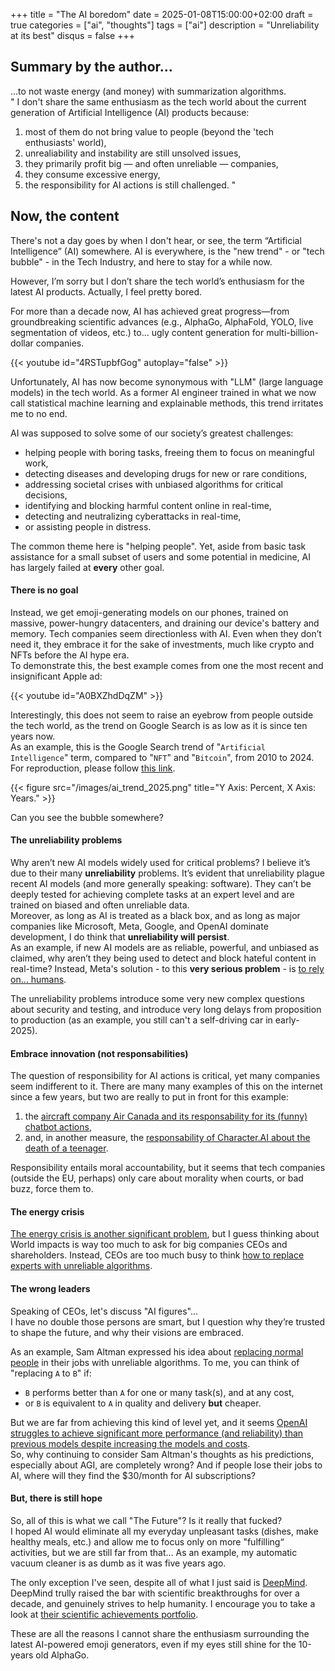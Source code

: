+++
title = "The AI boredom"
date = 2025-01-08T15:00:00+02:00
draft = true
categories = ["ai", "thoughts"]
tags = ["ai"]
description = "Unreliability at its best"
disqus = false
+++


## Summary by the author...
...to not waste energy (and money) with summarization algorithms.  
"
I don't share the same enthusiasm as the tech world about the current generation of Artificial Intelligence (AI) products because:
1. most of them do not bring value to people (beyond the 'tech enthusiasts' world),
2. unrealiability and instability are still unsolved issues,
3. they primarily profit big — and often unreliable — companies,
4. they consume excessive energy,
5. the responsibility for AI actions is still challenged.
"

## Now, the content

There's not a day goes by when I don't hear, or see, the term “Artificial Intelligence” (AI) somewhere.
AI is everywhere, is the "new trend" - or "tech bubble" - in the Tech Industry, and here to stay for a while now.

However, I’m sorry but I don’t share the tech world’s enthusiasm for the latest AI products.
Actually, I feel pretty bored.

For more than a decade now, AI has achieved great progress—from groundbreaking scientific advances 
(e.g., AlphaGo, AlphaFold, YOLO, live segmentation of videos, etc.) to... ugly content generation for 
multi-billion-dollar companies.

{{< youtube id="4RSTupbfGog" autoplay="false" >}}

Unfortunately, AI has now become synonymous with "LLM" (large language models) in the tech world. 
As a former AI engineer trained in what we now call statistical machine learning and explainable methods, this trend irritates me to no end.

AI was supposed to solve some of our society’s greatest challenges:
* helping people with boring tasks, freeing them to focus on meaningful work,
* detecting diseases and developing drugs for new or rare conditions,
* addressing societal crises with unbiased algorithms for critical decisions,
* identifying and blocking harmful content online in real-time,
* detecting and neutralizing cyberattacks in real-time,
* or assisting people in distress.

The common theme here is "helping people".
Yet, aside from basic task assistance for a small subset of users and some potential in medicine, AI has largely failed 
at **every** other goal.

#### There is no goal

Instead, we get emoji-generating models on our phones, trained on massive, power-hungry datacenters, and draining our device's battery and memory.
Tech companies seem directionless with AI. Even when they don’t need it, they embrace it for the sake of investments, much like crypto and NFTs before the AI hype era.  
To demonstrate this, the best example comes from one the most recent and insignificant Apple ad:

{{< youtube id="A0BXZhdDqZM" >}}

Interestingly, this does not seem to raise an eyebrow from people outside the tech world, as the trend on Google Search is as 
low as it is since ten years now.  
As an example, this is the Google Search trend of "`Artificial Intelligence`" term, compared to "`NFT`" and "`Bitcoin`", from 2010 to 2024.
For reproduction, please follow [this link](https://trends.google.com/trends/explore?date=2010-08-12%202025-01-08&q=NFT,bitcoin,artificial%20intelligence).

{{< figure src="/images/ai_trend_2025.png" title="Y Axis: Percent, X Axis: Years." >}}

Can you see the bubble somewhere?

#### The unreliability problems

Why aren’t new AI models widely used for critical problems? I believe it’s due to their many **unreliability** problems.
It’s evident that unreliability plague recent AI models (and more generally speaking: software). 
They can’t be deeply tested for achieving complete tasks at an expert level and are trained on biased and often unreliable data.  
Moreover, as long as AI is treated as a black box, and as long as major companies like Microsoft, Meta, Google, and OpenAI dominate development, I do think that **unreliability will persist**.  
As an example, if new AI models are as reliable, powerful, and unbiased as claimed, why aren’t they being used to detect and block hateful content in real-time?
Instead, Meta's solution - to this **very serious problem** - is [to rely on... humans](https://futurism.com/zuckerberg-meta-announcement-hate-speech).

The unreliability problems introduce some very new complex questions about security and testing, and introduce 
very long delays from proposition to production (as an example, you still can't a self-driving car in early-2025). 

#### Embrace innovation (not responsabilities)

The question of responsibility for AI actions is critical, yet many companies seem indifferent to it.
There are many many examples of this on the internet since a few years, but two are really to put in front for this example:
1. the [aircraft company Air Canada and its responsability for its (funny) chatbot actions](https://www.washingtonpost.com/travel/2024/02/18/air-canada-airline-chatbot-ruling/),
2. and, in another measure, the [responsability of Character.AI about the death of a teenager](https://www.nbcnews.com/tech/characterai-lawsuit-florida-teen-death-rcna176791).

Responsibility entails moral accountability, but it seems that tech companies (outside the EU, perhaps) only care 
about morality when courts, or bad buzz, force them to.

#### The energy crisis

[The energy crisis is another significant problem](https://spectrum.ieee.org/ai-energy-consumption), 
but I guess thinking about World impacts is way too much to ask for big companies CEOs and shareholders.
Instead, CEOs are too much busy to think [how to replace experts with unreliable algorithms](https://futurism.com/sam-altman-replace-normal-people-ai).

#### The wrong leaders

Speaking of CEOs, let's discuss "AI figures"...  
I have no double those persons are smart, but I question why they’re trusted to shape the future, and why their 
visions are embraced.

As an example, Sam Altman expressed his idea about [replacing normal people](https://futurism.com/sam-altman-replace-normal-people-ai) in their jobs with unreliable algorithms.
To me, you can think of "replacing `A` to `B`" if:
* `B` performs better than `A` for one or many task(s), and at any cost,
* or `B` is equivalent to `A` in quality and delivery **but** cheaper.  

But we are far from achieving this kind of level yet, and it seems [OpenAI struggles to achieve significant 
more performance (and reliability) than previous models despite increasing the models and costs](https://futurism.com/the-byte/openai-research-best-models-wrong-answers).  
So, why continuing to consider Sam Altman's thoughts as his predictions, especially about AGI, are completely wrong?
And if people lose their jobs to AI, where will they find the $30/month for AI subscriptions?

#### But, there is still hope

So, all of this is what we call "The Future"? Is it really that fucked?  
I hoped AI would eliminate all my everyday unpleasant tasks (dishes, make healthy meals, etc.) and allow me to focus 
only on more "fulfilling“ activities, but we are still far from that...
As an example, my automatic vacuum cleaner is as dumb as it was five years ago.  

The only exception I've seen, despite all of what I just said is [DeepMind](https://deepmind.google).
DeepMind trully raised the bar with scientific breakthroughs for over a decade, and genuinely strives to help humanity.
I encourage you to take a look at [their scientific achievements portfolio](https://deepmind.google/research/breakthroughs/).

These are all the reasons I cannot share the enthusiasm surrounding the latest AI-powered emoji generators, even if
my eyes still shine for the 10-years old AlphaGo.
